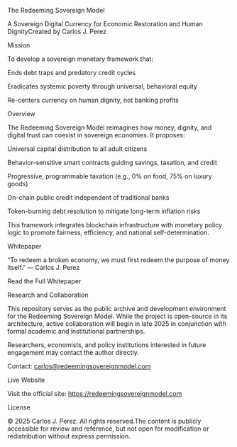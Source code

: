 The Redeeming Sovereign Model

A Sovereign Digital Currency for Economic Restoration and Human DignityCreated by Carlos J. Perez

Mission

To develop a sovereign monetary framework that:

Ends debt traps and predatory credit cycles

Eradicates systemic poverty through universal, behavioral equity

Re-centers currency on human dignity, not banking profits

Overview

The Redeeming Sovereign Model reimagines how money, dignity, and digital trust can coexist in sovereign economies. It proposes:

Universal capital distribution to all adult citizens

Behavior-sensitive smart contracts guiding savings, taxation, and credit

Progressive, programmable taxation (e.g., 0% on food, 75% on luxury goods)

On-chain public credit independent of traditional banks

Token-burning debt resolution to mitigate long-term inflation risks

This framework integrates blockchain infrastructure with monetary policy logic to promote fairness, efficiency, and national self-determination.

Whitepaper

“To redeem a broken economy, we must first redeem the purpose of money itself.” — Carlos J. Perez

Read the Full Whitepaper

Research and Collaboration

This repository serves as the public archive and development environment for the Redeeming Sovereign Model. While the project is open-source in its architecture, active collaboration will begin in late 2025 in conjunction with formal academic and institutional partnerships.

Researchers, economists, and policy institutions interested in future engagement may contact the author directly.

Contact: carlos@redeemingsovereignmodel.com

Live Website

Visit the official site: https://redeemingsovereignmodel.com

License

© 2025 Carlos J. Perez. All rights reserved.The content is publicly accessible for review and reference, but not open for modification or redistribution without express permission.

